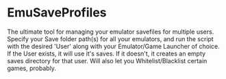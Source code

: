 # EmuSaveProfiles
The ultimate tool for managing your emulator savefiles for multiple users. Specify your Save folder path(s) for all your emulators, and run the script with the desired 'User' along with your Emulator/Game Launcher of choice. If the User exists, it will use it's saves. If it doesn't, it creates an empty saves directory for that user. Will also let you Whitelist/Blacklist certain games, probably.
